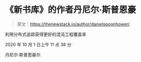 # 《新书库》的作者丹尼尔·斯普恩豪

> 原文：<https://thenewstack.io/author/danielspoonhower/>

利用分布式追踪获得更好的混沌工程覆盖率

2020 年 10 月 1 日上午 11 点 38 分

丹尼尔·斯普恩豪尔